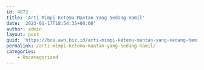 ```yaml
---
id: 4872
title: 'Arti Mimpi Ketemu Mantan Yang Sedang Hamil'
date: '2023-01-17T18:54:35+00:00'
author: admin
layout: post
guid: 'https://bos.awn.biz.id/arti-mimpi-ketemu-mantan-yang-sedang-hamil/'
permalink: /arti-mimpi-ketemu-mantan-yang-sedang-hamil/
categories:
    - Uncategorized
---
```


